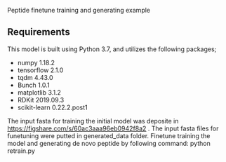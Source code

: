 Peptide finetune training and generating example

## Requirements
This model is built using Python 3.7, and utilizes the following packages;

* numpy 1.18.2
* tensorflow 2.1.0
* tqdm 4.43.0
* Bunch 1.0.1
* matplotlib 3.1.2
* RDKit 2019.09.3
* scikit-learn 0.22.2.post1


The input fasta for training the initial model was deposite in https://figshare.com/s/60ac3aaa96eb0942f8a2 .
The input fasta files for funetuning were putted in generated_data folder.
Finetune training the model and generating de novo peptide by following command:
python retrain.py  
